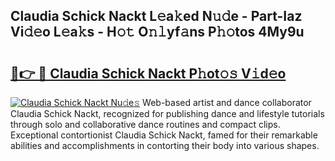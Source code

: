 ## Claudia Schick Nackt L𝚎a𝚔ed N𝚞𝚍e - Part-Iaz Vi𝚍𝚎o L𝚎a𝚔s - H𝚘𝚝 O𝚗𝚕yf𝚊ns P𝚑𝚘tos 4My9u

# <h2><a href="http://kf5k2z.oniu.top/?m=Claudia+Schick+Nackt">🔗👉 🔴 Claudia Schick Nackt P𝚑ot𝚘𝚜 V𝚒d𝚎o</a></h2>

[![Claudia Schick Nackt Nu𝚍e𝚜](https://i.imgur.com/0qMVB7G.gif)](http://kf5k2z.oniu.top/?m=Claudia+Schick+Nackt)
Web-based artist and dance collaborator Claudia Schick Nackt, recognized for publishing dance and lifestyle tutorials through solo and collaborative dance routines and compact clips. Exceptional contortionist Claudia Schick Nackt, famed for their remarkable abilities and accomplishments in contorting their body into various shapes.  
